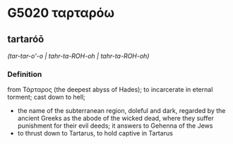 # G5020 ταρταρόω

## tartaróō

_(tar-tar-o'-o | tahr-ta-ROH-oh | tahr-ta-ROH-oh)_

### Definition

from Τάρταρος (the deepest abyss of Hades); to incarcerate in eternal torment; cast down to hell; 

- the name of the subterranean region, doleful and dark, regarded by the ancient Greeks as the abode of the wicked dead, where they suffer punishment for their evil deeds; it answers to Gehenna of the Jews
- to thrust down to Tartarus, to hold captive in Tartarus
